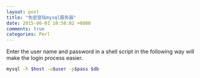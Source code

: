 ```yaml
---
layout: post
title: "免密登陆mysql服务器"
date: 2015-06-01 10:58:02 +0800
comments: true
categories: Perl
---
```

Enter the user name and password in a shell script in the following way will make the login process easier.

```bash
mysql -h $host -u$user -p$pass $db
```
